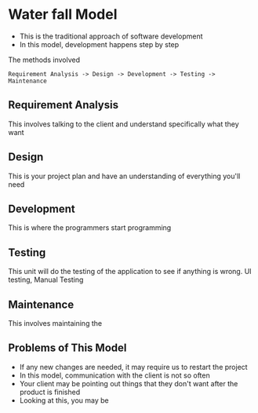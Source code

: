 # Water fall Model

- This is the traditional approach of software development
- In this model, development happens step by step

The methods involved

`Requirement Analysis -> Design -> Development -> Testing -> Maintenance`

## Requirement Analysis

This involves talking to the client and understand specifically what they want

## Design

This is your project plan and have an understanding of everything you'll need

## Development
This is where the programmers start programming

## Testing

This unit will do the testing of the application to see if anything is wrong. UI testing, Manual Testing

## Maintenance

This involves maintaining the

## Problems of This Model

- If any new changes are needed, it may require us to restart the project
- In this model, communication with the client is not so often
- Your client may be pointing out things that they don't want after the product is finished
- Looking at this, you may be
